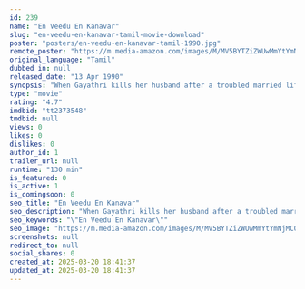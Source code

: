 ```yaml
---
id: 239
name: "En Veedu En Kanavar"
slug: "en-veedu-en-kanavar-tamil-movie-download"
poster: "posters/en-veedu-en-kanavar-tamil-1990.jpg"
remote_poster: "https://m.media-amazon.com/images/M/MV5BYTZiZWUwMmYtYmNjMC00NjVhLWJmYTUtYTcyZjUxYTAzMTc5XkEyXkFqcGdeQXVyODEzOTQwNTY@._V1_SX300.jpg"
original_language: "Tamil"
dubbed_in: null
released_date: "13 Apr 1990"
synopsis: "When Gayathri kills her husband after a troubled married life, her best friend Radha also decides to test whether or not her husband loves her."
type: "movie"
rating: "4.7"
imdbid: "tt2373548"
tmdbid: null
views: 0
likes: 0
dislikes: 0
author_id: 1
trailer_url: null
runtime: "130 min"
is_featured: 0
is_active: 1
is_comingsoon: 0
seo_title: "En Veedu En Kanavar"
seo_description: "When Gayathri kills her husband after a troubled married life, her best friend Radha also decides to test whether or not her husband loves her."
seo_keywords: "\"En Veedu En Kanavar\""
seo_image: "https://m.media-amazon.com/images/M/MV5BYTZiZWUwMmYtYmNjMC00NjVhLWJmYTUtYTcyZjUxYTAzMTc5XkEyXkFqcGdeQXVyODEzOTQwNTY@._V1_SX300.jpg"
screenshots: null
redirect_to: null
social_shares: 0
created_at: 2025-03-20 18:41:37
updated_at: 2025-03-20 18:41:37
---
```


